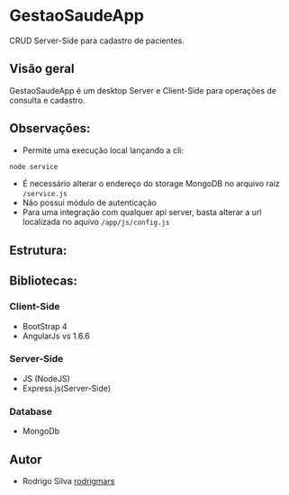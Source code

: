 # GestaoSaudeApp

CRUD Server-Side para cadastro de pacientes.

## Visão geral
GestaoSaudeApp é um desktop Server e Client-Side para operações de consulta e cadastro.


## Observações:
* Permite uma execução local lançando a cli:
```sh
node service
```
* É necessário alterar o endereço do storage MongoDB no arquivo raiz `/service.js`
* Não possui módulo de autenticação
* Para uma integração com qualquer api server, basta alterar a url localizada no aquivo `/app/js/config.js`

## Estrutura:

## Bibliotecas:

### Client-Side
* BootStrap 4
* AngularJs vs 1.6.6

### Server-Side
* JS (NodeJS)
* Express.js(Server-Side)

### Database
* MongoDb

## Autor
* Rodrigo Silva [rodrigmars](https://github.com/rodrigmars)
